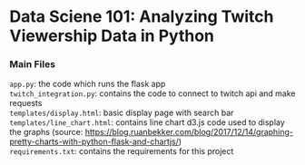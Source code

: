# Data Sciene 101: Analyzing Twitch Viewership Data in Python

### Main Files 
`app.py`: the code which runs the flask app  
`twitch_integration.py`: contains the code to connect to twitch api and make requests  
`templates/display.html`: basic display page with search bar  
`templates/line_chart.html`: contains line chart d3.js code used to display the graphs (source: https://blog.ruanbekker.com/blog/2017/12/14/graphing-pretty-charts-with-python-flask-and-chartjs/)  
`requirements.txt`: contains the requirements for this project  

